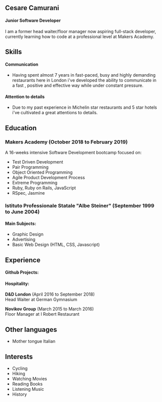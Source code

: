## Cesare Camurani

#### Junior Software Developer

I am a former head waiter/floor manager now aspiring full-stack developer, currently learning how to code at a professional level at Makers Academy. 

## Skills

#### Communication

- Having spent almost 7 years in fast-paced, busy and highly demanding restaurants here in London i've developed the ability to communicate in a fast , positive and effective way while under constant pressure.

#### Attention to details

- Due to my past experience in Michelin star restaurants and 5 star hotels i've cultivated a great attentions to details.

## Education

### Makers Academy (October 2018 to February 2019)

 A 16-weeks intensive Software Development bootcamp focused on:

- Test Driven Development
- Pair Programming
- Object Oriented Programming
- Agile Product Development Process
- Extreme Programming
- Ruby, Ruby on Rails, JavaScript
- RSpec, Jasmine

### Istituto Professionale Statale "Albe Steiner" (September 1999 to June 2004)

#### Main Subjects:
- Graphic Design
- Advertising
- Basic Web Design (HTML, CSS, Javascript)

## Experience

#### Github Projects: 

#### Hospitality:

**D&D London** (April 2016 to September 2018)    
Head Waiter at German Gymnasium  

**Novikov Group** (March 2015 to March 2016)   
Floor Manager at I Robert Restaurant

## Other languages

- Mother tongue Italian

## Interests

- Cycling
- Hiking
- Watching Movies
- Reading Books
- Listening Music
- History
 
